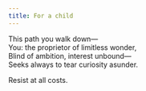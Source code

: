 ```yaml
---
title: For a child
---
```


This path you walk down—<br> You: the proprietor of limitless wonder,<br> Blind
of ambition, interest unbound—<br> Seeks always to tear curiosity asunder.

Resist at all costs.